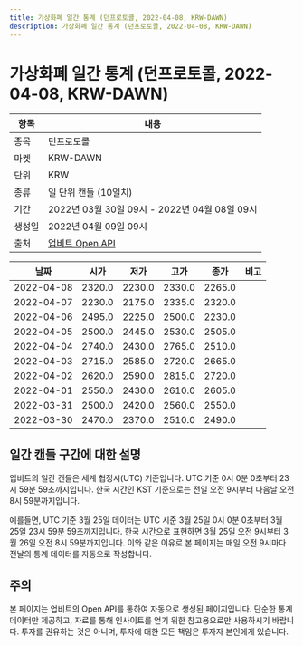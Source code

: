 ```yaml
---
title: 가상화폐 일간 통계 (던프로토콜, 2022-04-08, KRW-DAWN)
description: 가상화폐 일간 통계 (던프로토콜, 2022-04-08, KRW-DAWN)
---
```



가상화폐 일간 통계 (던프로토콜, 2022-04-08, KRW-DAWN)
===

|항목|내용|
|--|--|
|종목|던프로토콜|
|마켓|KRW-DAWN|
|단위|KRW|
|종류|일 단위 캔들 (10일치)|
|기간|2022년 03월 30일 09시 - 2022년 04월 08일 09시|
|생성일|2022년 04월 09일 09시|
|출처|[업비트 Open API](https://docs.upbit.com)|


|날짜|시가|저가|고가|종가|비고|
|--|--|--|--|--|--|
|2022-04-08|2320.0|2230.0|2330.0|2265.0|    |
|2022-04-07|2230.0|2175.0|2335.0|2320.0|    |
|2022-04-06|2495.0|2225.0|2500.0|2230.0|    |
|2022-04-05|2500.0|2445.0|2530.0|2505.0|    |
|2022-04-04|2740.0|2430.0|2765.0|2510.0|    |
|2022-04-03|2715.0|2585.0|2720.0|2665.0|    |
|2022-04-02|2620.0|2590.0|2815.0|2720.0|    |
|2022-04-01|2550.0|2430.0|2610.0|2605.0|    |
|2022-03-31|2500.0|2420.0|2560.0|2550.0|    |
|2022-03-30|2470.0|2370.0|2510.0|2490.0|    |


일간 캔들 구간에 대한 설명
---


업비트의 일간 캔들은 세계 협정시(UTC) 기준입니다. 
UTC 기준 0시 0분 0초부터 23시 59분 59초까지입니다. 
한국 시간인 KST 기준으로는 전일 오전 9시부터 다음날 오전 8시 59분까지입니다. 


예를들면, UTC 기준 3월 25일 데이터는 UTC 시준 3월 25일 0시 0분 0초부터 3월 25일 23시 59분 59초까지입니다. 
한국 시간으로 표현하면 3월 25일 오전 9시부터 3월 26일 오전 8시 59분까지입니다. 
이와 같은 이유로 본 페이지는 매일 오전 9시마다 전날의 통계 데이터를 자동으로 작성합니다. 


주의
---


본 페이지는 업비트의 Open API를 통하여 자동으로 생성된 페이지입니다. 
단순한 통계 데이터만 제공하고, 자료를 통해 인사이트를 얻기 위한 참고용으로만 사용하시기 바랍니다. 
투자를 권유하는 것은 아니며, 투자에 대한 모든 책임은 투자자 본인에게 있습니다. 
